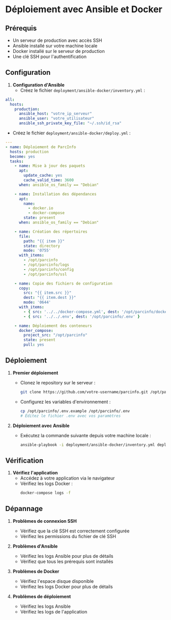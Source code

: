 # Déploiement avec Ansible et Docker

## Prérequis
- Un serveur de production avec accès SSH
- Ansible installé sur votre machine locale
- Docker installé sur le serveur de production
- Une clé SSH pour l'authentification

## Configuration

1. **Configuration d'Ansible**
   - Créez le fichier `deployment/ansible-docker/inventory.yml` :

```yaml
all:
  hosts:
    production:
      ansible_host: "votre_ip_serveur"
      ansible_user: "votre_utilisateur"
      ansible_ssh_private_key_file: "~/.ssh/id_rsa"
```

   - Créez le fichier `deployment/ansible-docker/deploy.yml` :

```yaml
---
- name: Déploiement de ParcInfo
  hosts: production
  become: yes
  tasks:
    - name: Mise à jour des paquets
      apt:
        update_cache: yes
        cache_valid_time: 3600
      when: ansible_os_family == "Debian"

    - name: Installation des dépendances
      apt:
        name:
          - docker.io
          - docker-compose
        state: present
      when: ansible_os_family == "Debian"

    - name: Création des répertoires
      file:
        path: "{{ item }}"
        state: directory
        mode: '0755'
      with_items:
        - /opt/parcinfo
        - /opt/parcinfo/logs
        - /opt/parcinfo/config
        - /opt/parcinfo/ssl

    - name: Copie des fichiers de configuration
      copy:
        src: "{{ item.src }}"
        dest: "{{ item.dest }}"
        mode: '0644'
      with_items:
        - { src: '../../docker-compose.yml', dest: '/opt/parcinfo/docker-compose.yml' }
        - { src: '../../.env', dest: '/opt/parcinfo/.env' }

    - name: Déploiement des conteneurs
      docker_compose:
        project_src: "/opt/parcinfo"
        state: present
        pull: yes
```

## Déploiement

1. **Premier déploiement**
   - Clonez le repository sur le serveur :
     ```bash
     git clone https://github.com/votre-username/parcinfo.git /opt/parcinfo
     ```
   - Configurez les variables d'environnement :
     ```bash
     cp /opt/parcinfo/.env.example /opt/parcinfo/.env
     # Éditez le fichier .env avec vos paramètres
     ```

2. **Déploiement avec Ansible**
   - Exécutez la commande suivante depuis votre machine locale :
     ```bash
     ansible-playbook -i deployment/ansible-docker/inventory.yml deployment/ansible-docker/deploy.yml
     ```

## Vérification

1. **Vérifiez l'application**
   - Accédez à votre application via le navigateur
   - Vérifiez les logs Docker :
     ```bash
     docker-compose logs -f
     ```

## Dépannage

1. **Problèmes de connexion SSH**
   - Vérifiez que la clé SSH est correctement configurée
   - Vérifiez les permissions du fichier de clé SSH

2. **Problèmes d'Ansible**
   - Vérifiez les logs Ansible pour plus de détails
   - Vérifiez que tous les prérequis sont installés

3. **Problèmes de Docker**
   - Vérifiez l'espace disque disponible
   - Vérifiez les logs Docker pour plus de détails

4. **Problèmes de déploiement**
   - Vérifiez les logs Ansible
   - Vérifiez les logs de l'application 